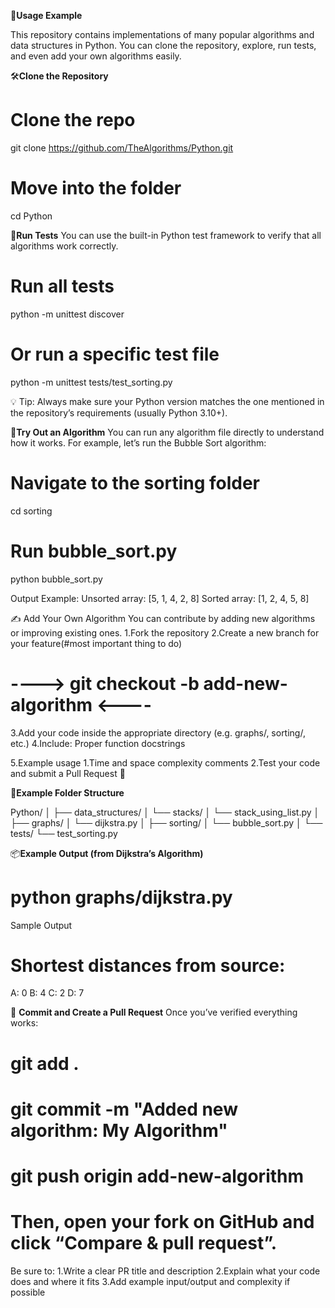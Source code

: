 🧩**Usage Example**

This repository contains implementations of many popular algorithms and data structures in Python.
You can clone the repository, explore, run tests, and even add your own algorithms easily.

🛠️**Clone the Repository**
# Clone the repo
git clone https://github.com/TheAlgorithms/Python.git

# Move into the folder
cd Python

🧪**Run Tests**
You can use the built-in Python test framework to verify that all algorithms work correctly.
# Run all tests
python -m unittest discover

# Or run a specific test file
python -m unittest tests/test_sorting.py

💡 Tip: Always make sure your Python version matches the one mentioned in the repository’s requirements (usually Python 3.10+).

🧠**Try Out an Algorithm**
You can run any algorithm file directly to understand how it works.
For example, let’s run the Bubble Sort algorithm:

# Navigate to the sorting folder
cd sorting

# Run bubble_sort.py
python bubble_sort.py

Output Example:
Unsorted array: [5, 1, 4, 2, 8]
Sorted array:   [1, 2, 4, 5, 8]

✍️ Add Your Own Algorithm
You can contribute by adding new algorithms or improving existing ones.
1.Fork the repository
2.Create a new branch for your feature(#most important thing to do)

# ----> git checkout -b add-new-algorithm <----

3.Add your code inside the appropriate directory (e.g. graphs/, sorting/, etc.)
4.Include:
Proper function docstrings

5.Example usage
1.Time and space complexity comments
2.Test your code and submit a Pull Request 🚀

🧹**Example Folder Structure**

Python/
│
├── data_structures/
│   └── stacks/
│       └── stack_using_list.py
│
├── graphs/
│   └── dijkstra.py
│
├── sorting/
│   └── bubble_sort.py
│
└── tests/
    └── test_sorting.py

📦**Example Output (from Dijkstra’s Algorithm)**
# python graphs/dijkstra.py
Sample Output
# Shortest distances from source:
A: 0
B: 4
C: 2
D: 7

🧾 **Commit and Create a Pull Request**
Once you’ve verified everything works:

# git add .
# git commit -m "Added new algorithm: My Algorithm"
# git push origin add-new-algorithm

# Then, open your fork on GitHub and click “**Compare & pull request**”.
Be sure to:
1.Write a clear PR title and description
2.Explain what your code does and where it fits
3.Add example input/output and complexity if possible



